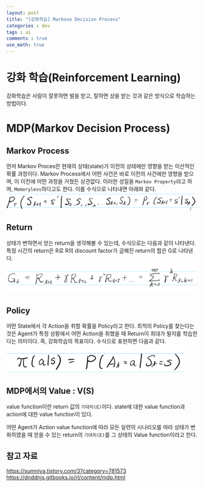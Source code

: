 ```yaml
---
layout: post
title: "[강화학습] Markove Decision Process"
categories : dev
tags : ai
comments : true
use_math: true
---
```


# 강화 학습(Reinforcement Learning)
 강화학습은 사람이 잘못하면 벌을 받고, 잘하면 상을 받는 것과 같은 방식으로 학습하는 방법이다. 

# MDP(Markov Decision Process)  
## Markov Process  
 먼저 Markov Proces란 현재의 상태(state)가 이전의 상태에만 영향을 받는 이산적인 확률 과정이다. Markov Process에서 어떤 사건은 바로 이전의 사건에만 영향을 받으며, 이 이전에 어떤 과정을 거쳤든 상관없다. 이러한 성질을 `Markov Property`라고 하며, `Memoryless`하다고도 한다. 이를 수식으로 나타내면 아래와 같다.  
![Markov Property](https://github.com/leeseho/leeseho.github.io/blob/master/_posts/images/2020-04-13-00-15-39.png?raw=true)  
  
## Return  
 상태가 변하면서 얻는 return을 생각해볼 수 있는데, 수식으로는 다음과 같이 나타낸다. 특정 시간의 return은 R로 R의 discount factor가 곱해진 return의 합은 G로 나타낸다.
 ![return](https://github.com/leeseho/leeseho.github.io/blob/master/_posts/images/2020-04-13-01-10-29.png?raw=true)  


## Policy  
 어떤 State에서 각 Action을 취할 확률을 Policy라고 한다. 최적의 Policy를 찾는다는 것은 Agent가 특정 상황에서 어떤 Action을 취했을 때 Return이 최대가 될지를 학습한다는 의미이다. 즉, 강화학습의 목표이다. 수식으로 표현하면 다음과 같다.  
![Policy](https://github.com/leeseho/leeseho.github.io/blob/master/_posts/images/2020-04-13-00-35-20.png?raw=true)  


## MDP에서의 Value : V(S)  
 value function이란 return 값의 `기대치(E)`이다. state에 대한 value function과 action에 대한 value function이 있다.

 어떤 Agent가 Action value function에 따라 모든 일련의 시나리오를 따라 상태가 변화하였을 때 얻을 수 있는 return의 `기대치(E)`를 그 상태의 Value function이라고 한다.

 




 ## 참고 자료 
 https://sumniya.tistory.com/3?category=781573  
 https://dnddnjs.gitbooks.io/rl/content/mdp.html
 